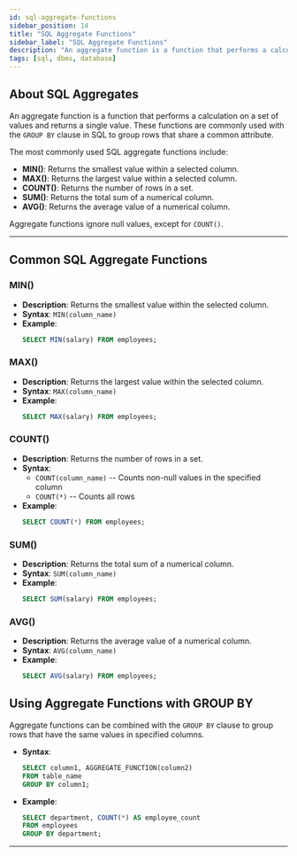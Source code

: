 ```yaml
---
id: sql-aggregate-functions
sidebar_position: 14
title: "SQL Aggregate Functions"
sidebar_label: "SQL Aggregate Functions"
description: "An aggregate function is a function that performs a calculation on a set of values, and returns a single value."
tags: [sql, dbms, database]
---
```


## About SQL Aggregates

An aggregate function is a function that performs a calculation on a set of values and returns a single value. These functions are commonly used with the `GROUP BY` clause in SQL to group rows that share a common attribute.

The most commonly used SQL aggregate functions include:

- **MIN()**: Returns the smallest value within a selected column.
- **MAX()**: Returns the largest value within a selected column.
- **COUNT()**: Returns the number of rows in a set.
- **SUM()**: Returns the total sum of a numerical column.
- **AVG()**: Returns the average value of a numerical column.

Aggregate functions ignore null values, except for `COUNT()`.

---

## Common SQL Aggregate Functions

### MIN()
- **Description**: Returns the smallest value within the selected column.
- **Syntax**: `MIN(column_name)`
- **Example**: 
  ```sql
  SELECT MIN(salary) FROM employees;
  ```

### MAX()
- **Description**: Returns the largest value within the selected column.
- **Syntax**: `MAX(column_name)`
- **Example**: 
  ```sql
  SELECT MAX(salary) FROM employees;
  ```

### COUNT()
- **Description**: Returns the number of rows in a set.
- **Syntax**: 
  - `COUNT(column_name)`  -- Counts non-null values in the specified column  
  - `COUNT(*)`            -- Counts all rows
- **Example**: 
  ```sql
  SELECT COUNT(*) FROM employees;
  ```

### SUM()
- **Description**: Returns the total sum of a numerical column.
- **Syntax**: `SUM(column_name)`
- **Example**: 
  ```sql
  SELECT SUM(salary) FROM employees;
  ```

### AVG()
- **Description**: Returns the average value of a numerical column.
- **Syntax**: `AVG(column_name)`
- **Example**: 
  ```sql
  SELECT AVG(salary) FROM employees;
  ```

## Using Aggregate Functions with GROUP BY

Aggregate functions can be combined with the `GROUP BY` clause to group rows that have the same values in specified columns.

- **Syntax**:
  ```sql
  SELECT column1, AGGREGATE_FUNCTION(column2)
  FROM table_name
  GROUP BY column1;
  ```

- **Example**: 
  ```sql
  SELECT department, COUNT(*) AS employee_count
  FROM employees
  GROUP BY department;
  ```

---